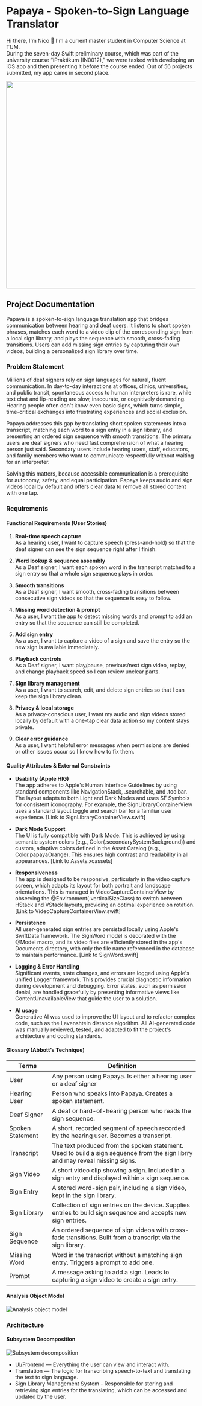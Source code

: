# Papaya - Spoken-to-Sign Language Translator

Hi there, I'm Nico 👋
I'm a current master student in Computer Science at TUM. <br />
During the seven-day Swift preliminary course, which was part of the university course “iPraktikum (IN0012),” we were tasked with developing an iOS app and then presenting it before the course ended. Out of 56 projects submitted, my app came in second place.

<div align="center">
  <img src="./images/favorite_app.png" width="550">
</div>

## Project Documentation

Papaya is a spoken-to-sign language translation app that bridges communication between hearing and deaf users.
It listens to short spoken phrases, matches each word to a video clip of the corresponding sign from a local sign library, and plays the sequence with smooth, cross-fading transitions.
Users can add missing sign entries by capturing their own videos, building a personalized sign library over time.

### Problem Statement

Millions of deaf signers rely on sign languages for natural, fluent communication. In day-to-day interactions at offices, clinics, universities, and public transit, spontaneous access to human interpreters is rare, while text chat and lip-reading are slow, inaccurate, or cognitively demanding. Hearing people often don't know even basic signs, which turns simple, time-critical exchanges into frustrating experiences and social exclusion.

Papaya addresses this gap by translating short spoken statements into a transcript, matching each word to a sign entry in a sign library, and presenting an ordered sign sequence with smooth transitions. The primary users are deaf signers who need fast comprehension of what a hearing person just said. Secondary users include hearing users, staff, educators, and family members who want to communicate respectfully without waiting for an interpreter.

Solving this matters, because accessible communication is a prerequisite for autonomy, safety, and equal participation. Papaya keeps audio and sign videos local by default and offers clear data to remove all stored content with one tap.

### Requirements

#### Functional Requirements (User Stories)

1. **Real-time speech capture** <br />
As a hearing user, I want to capture speech (press-and-hold) so that the deaf signer can see the sign sequence right after I finish.

2. **Word lookup & sequence assembly** <br />
As a Deaf signer, I want each spoken word in the transcript matched to a sign entry so that a whole sign sequence plays in order.

3. **Smooth transitions** <br />
As a Deaf signer, I want smooth, cross-fading transitions between consecutive sign videos so that the sequence is easy to follow.

4. **Missing word detection & prompt** <br />
As a user, I want the app to detect missing words and prompt to add an entry so that the sequence can still be completed.

5. **Add sign entry** <br />
As a user, I want to capture a video of a sign and save the entry so the new sign is available immediately.

6. **Playback controls** <br />
As a Deaf signer, I want play/pause, previous/next sign video, replay, and change playback speed so I can review unclear parts.

7. **Sign library management** <br />
As a user, I want to search, edit, and delete sign entries so that I can keep the sign library clean.

8. **Privacy & local storage** <br />
As a privacy-conscious user, I want my audio and sign videos stored locally by default with a one-tap clear data action so my content stays private.

9. **Clear error guidance** <br />
As a user, I want helpful error messages when permissions are denied or other issues occur so I know how to fix them.

#### Quality Attributes & External Constraints

- **Usability (Apple HIG)** <br />
The app adheres to Apple's Human Interface Guidelines by using standard components like NavigationStack, .searchable, and .toolbar. The layout adapts to both Light and Dark Modes and uses SF Symbols for consistent iconography. For example, the SignLibraryContainerView uses a standard layout toggle and search bar for a familiar user experience. [Link to SignLibraryContainerView.swift]

- **Dark Mode Support** <br />
The UI is fully compatible with Dark Mode. This is achieved by using semantic system colors (e.g., Color(.secondarySystemBackground)) and custom, adaptive colors defined in the Asset Catalog (e.g., Color.papayaOrange). This ensures high contrast and readability in all appearances. [Link to Assets.xcassets]

- **Responsiveness** <br />
The app is designed to be responsive, particularly in the video capture screen, which adapts its layout for both portrait and landscape orientations. This is managed in VideoCaptureContainerView by observing the @Environment(\.verticalSizeClass) to switch between HStack and VStack layouts, providing an optimal experience on rotation. [Link to VideoCaptureContainerView.swift]

- **Persistence** <br />
All user-generated sign entries are persisted locally using Apple's SwiftData framework. The SignWord model is decorated with the @Model macro, and its video files are efficiently stored in the app's Documents directory, with only the file name referenced in the database to maintain performance. [Link to SignWord.swift]

- **Logging & Error Handling** <br />
Significant events, state changes, and errors are logged using Apple's unified Logger framework. This provides crucial diagnostic information during development and debugging. Error states, such as permission denial, are handled gracefully by presenting informative views like ContentUnavailableView that guide the user to a solution. 

- **AI usage** <br />
Generative AI was used to improve the UI layout and to refactor complex code, such as the Levenshtein distance algorithm. All AI-generated code was manually reviewed, tested, and adapted to fit the project's architecture and coding standards.

#### Glossary (Abbott’s Technique)

| Terms    | Definition      |
| ------------- | ------------- | 
| User | Any person using Papaya. Is either a hearing user or a deaf signer |
| Hearing User | Person who speaks into Papaya. Creates a spoken statement. | 
| Deaf Signer | A deaf or hard-of-hearing person who reads the sign sequence. |
| Spoken Statement | A short, recorded segment of speech recorded by the hearing user. Becomes a transcript. | 
| Transcript | The text produced from the spoken statement. Used to build a sign sequence from the sign librry and may reveal missing signs. |
| Sign Video | A short video clip showing a sign. Included in a sign entry and displayed within a sign sequence. |
| Sign Entry | A stored word-sign pair, including a sign video, kept in the sign library. | 
| Sign Library | Collection of sign entries on the device. Supplies entries to build sign sequence and accepts new sign entries. |
| Sign Sequence | An ordered sequence of sign videos with cross-fade transitions. Built from a transcript via the sign library. | 
| Missing Word | Word in the transcript without a matching sign entry. Triggers a prompt to add one. | 
| Prompt | A message asking to add a sign. Leads to capturing a sign video to create a sign entry. | 

#### Analysis Object Model

![Analysis object model](./images/UMLClassDiagram-2.png)

### Architecture

#### Subsystem Decomposition

![Subsystem decomposition](./images/UML_Subsystem_Decomposition.png)

* UI/Frontend — Everything the user can view and interact with.
* Translation — The logic for transcribing speech-to-text and translating the text to sign language.
* Sign Library Management System - Responsible for storing and retrieving sign entries for the translating, which can be accessed and updated by the user.

